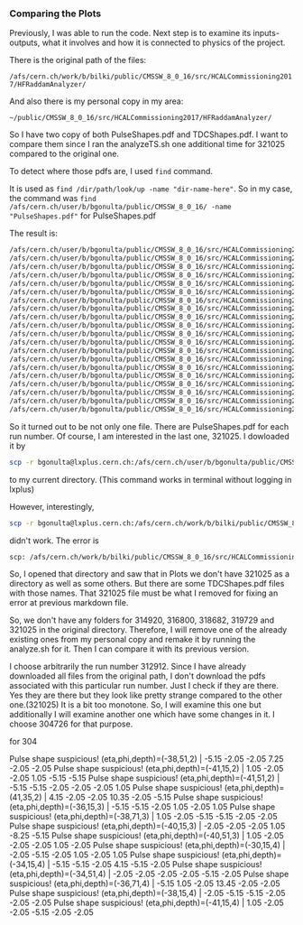 ### Comparing the Plots

Previously, I was able to run the code. Next step is to examine its inputs-outputs, what it involves and how it is connected to physics of the project.

There is the original path of the files:

```/afs/cern.ch/work/b/bilki/public/CMSSW_8_0_16/src/HCALCommissioning2017/HFRaddamAnalyzer/```

And also there is my personal copy in my area:

```~/public/CMSSW_8_0_16/src/HCALCommissioning2017/HFRaddamAnalyzer/```

So I have two copy of both PulseShapes.pdf and TDCShapes.pdf. I want to compare them since I ran the analyzeTS.sh one additional time for 321025 compared to the original one.

To detect where those pdfs are, I used ```find``` command.

It is used as ```find /dir/path/look/up -name "dir-name-here"```. So in my case, the command was ```find /afs/cern.ch/user/b/bgonulta/public/CMSSW_8_0_16/ -name "PulseShapes.pdf"``` for PulseShapes.pdf

The result is:

```bash
/afs/cern.ch/user/b/bgonulta/public/CMSSW_8_0_16/src/HCALCommissioning2017/HFRaddamAnalyzer/test/Plots/290724/PulseShapes.pdf
/afs/cern.ch/user/b/bgonulta/public/CMSSW_8_0_16/src/HCALCommissioning2017/HFRaddamAnalyzer/test/Plots/290727/PulseShapes.pdf
/afs/cern.ch/user/b/bgonulta/public/CMSSW_8_0_16/src/HCALCommissioning2017/HFRaddamAnalyzer/test/Plots/289904/PulseShapes.pdf
/afs/cern.ch/user/b/bgonulta/public/CMSSW_8_0_16/src/HCALCommissioning2017/HFRaddamAnalyzer/test/Plots/290720/PulseShapes.pdf
/afs/cern.ch/user/b/bgonulta/public/CMSSW_8_0_16/src/HCALCommissioning2017/HFRaddamAnalyzer/test/Plots/291416/PulseShapes.pdf
/afs/cern.ch/user/b/bgonulta/public/CMSSW_8_0_16/src/HCALCommissioning2017/HFRaddamAnalyzer/test/Plots/293304/PulseShapes.pdf
/afs/cern.ch/user/b/bgonulta/public/CMSSW_8_0_16/src/HCALCommissioning2017/HFRaddamAnalyzer/test/Plots/295683/PulseShapes.pdf
/afs/cern.ch/user/b/bgonulta/public/CMSSW_8_0_16/src/HCALCommissioning2017/HFRaddamAnalyzer/test/Plots/301006/PulseShapes.pdf
/afs/cern.ch/user/b/bgonulta/public/CMSSW_8_0_16/src/HCALCommissioning2017/HFRaddamAnalyzer/test/Plots/298355/PulseShapes.pdf
/afs/cern.ch/user/b/bgonulta/public/CMSSW_8_0_16/src/HCALCommissioning2017/HFRaddamAnalyzer/test/Plots/300719/PulseShapes.pdf
/afs/cern.ch/user/b/bgonulta/public/CMSSW_8_0_16/src/HCALCommissioning2017/HFRaddamAnalyzer/test/Plots/300722/PulseShapes.pdf
/afs/cern.ch/user/b/bgonulta/public/CMSSW_8_0_16/src/HCALCommissioning2017/HFRaddamAnalyzer/test/Plots/301007/PulseShapes.pdf
/afs/cern.ch/user/b/bgonulta/public/CMSSW_8_0_16/src/HCALCommissioning2017/HFRaddamAnalyzer/test/Plots/304726/PulseShapes.pdf
/afs/cern.ch/user/b/bgonulta/public/CMSSW_8_0_16/src/HCALCommissioning2017/HFRaddamAnalyzer/test/Plots/312918/PulseShapes.pdf
/afs/cern.ch/user/b/bgonulta/public/CMSSW_8_0_16/src/HCALCommissioning2017/HFRaddamAnalyzer/test/Plots/312912/PulseShapes.pdf
/afs/cern.ch/user/b/bgonulta/public/CMSSW_8_0_16/src/HCALCommissioning2017/HFRaddamAnalyzer/test/Plots/313023/PulseShapes.pdf
/afs/cern.ch/user/b/bgonulta/public/CMSSW_8_0_16/src/HCALCommissioning2017/HFRaddamAnalyzer/test/Plots/313265/PulseShapes.pdf
/afs/cern.ch/user/b/bgonulta/public/CMSSW_8_0_16/src/HCALCommissioning2017/HFRaddamAnalyzer/test/Plots/313526/PulseShapes.pdf
/afs/cern.ch/user/b/bgonulta/public/CMSSW_8_0_16/src/HCALCommissioning2017/HFRaddamAnalyzer/test/Plots/313921/PulseShapes.pdf
/afs/cern.ch/user/b/bgonulta/public/CMSSW_8_0_16/src/HCALCommissioning2017/HFRaddamAnalyzer/test/Plots/321025/PulseShapes.pdf
```

So it turned out to be not only one file. There are PulseShapes.pdf for each run number. Of course, I am interested in the last one, 321025. I dowloaded it by 

```bash
scp -r bgonulta@lxplus.cern.ch:/afs/cern.ch/user/b/bgonulta/public/CMSSW_8_0_16/src/HCALCommissioning2017/HFRaddamAnalyzer/test/Plots/321025/PulseShapes.pdf ./
```

to my current directory. (This command works in terminal without logging in lxplus)

However, interestingly, 

```bash
scp -r bgonulta@lxplus.cern.ch:/afs/cern.ch/work/b/bilki/public/CMSSW_8_0_16/src/HCALCommissioning2017/HFRaddamAnalyzer/test/Plots/321025/PulseShapes.pdf ./
```

didn't work. The error is

```bash
scp: /afs/cern.ch/work/b/bilki/public/CMSSW_8_0_16/src/HCALCommissioning2017/HFRaddamAnalyzer/test/Plots/321025/PulseShapes.pdf: Not a directory
```

So, I opened that directory and saw that in Plots we don't have 321025 as a directory as well as some others. But there are some TDCShapes.pdf files with those names. That 321025 file must be what I removed for fixing an error at previous markdown file. 

So, we don't have any folders for 314920, 316800, 318682, 319729 and 321025 in the original directory. Therefore, I will remove one of the already existing ones from my personal copy and remake it by running the analyze.sh for it. Then I can compare it with its previous version.

I choose arbitrarily the run number 312912. Since I have already downloaded all files from the original path, I don't download the pdfs associated with this particular run number. Just I check if they are there. Yes they are there but they look like pretty strange compared to the other one.(321025) It is a bit too monotone. So, I will examine this one but additionally I will examine another one which have some changes in it. I choose 304726 for that purpose.   

for 304

Pulse shape suspicious! (eta,phi,depth)=(-38,51,2) | -5.15 -2.05 -2.05 7.25 -2.05 -2.05 
Pulse shape suspicious! (eta,phi,depth)=(-41,15,2) | 1.05 -2.05 -2.05 1.05 -5.15 -5.15 
Pulse shape suspicious! (eta,phi,depth)=(-41,51,2) | -5.15 -5.15 -2.05 -2.05 -2.05 1.05 
Pulse shape suspicious! (eta,phi,depth)=(41,35,2) | 4.15 -2.05 -2.05 10.35 -2.05 -5.15 
Pulse shape suspicious! (eta,phi,depth)=(-36,15,3) | -5.15 -5.15 -2.05 1.05 -2.05 1.05 
Pulse shape suspicious! (eta,phi,depth)=(-38,71,3) | 1.05 -2.05 -5.15 -5.15 -2.05 -2.05 
Pulse shape suspicious! (eta,phi,depth)=(-40,15,3) | -2.05 -2.05 -2.05 1.05 -8.25 -5.15 
Pulse shape suspicious! (eta,phi,depth)=(-40,51,3) | 1.05 -2.05 -2.05 -2.05 1.05 -2.05 
Pulse shape suspicious! (eta,phi,depth)=(-30,15,4) | -2.05 -5.15 -2.05 1.05 -2.05 1.05 
Pulse shape suspicious! (eta,phi,depth)=(-34,15,4) | -5.15 -5.15 -2.05 4.15 -5.15 -2.05 
Pulse shape suspicious! (eta,phi,depth)=(-34,51,4) | -2.05 -2.05 -2.05 -2.05 -5.15 -2.05 
Pulse shape suspicious! (eta,phi,depth)=(-36,71,4) | -5.15 1.05 -2.05 13.45 -2.05 -2.05 
Pulse shape suspicious! (eta,phi,depth)=(-38,15,4) | -2.05 -5.15 -5.15 -2.05 -2.05 -2.05 
Pulse shape suspicious! (eta,phi,depth)=(-41,15,4) | 1.05 -2.05 -2.05 -5.15 -2.05 -2.05 
